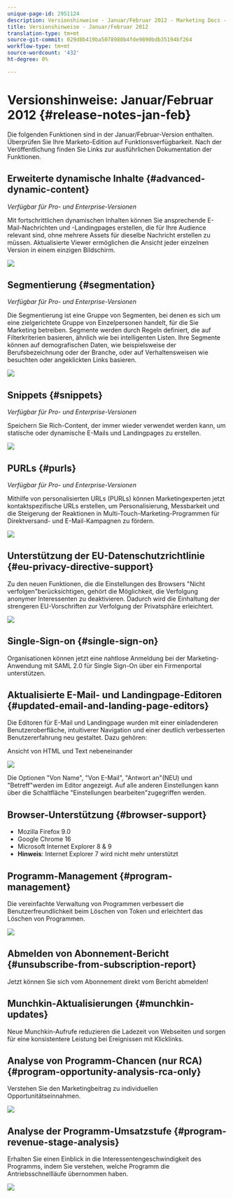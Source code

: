 ```yaml
---
unique-page-id: 2951124
description: Versionshinweise - Januar/Februar 2012 - Marketing Docs - Produktdokumentation
title: Versionshinweise - Januar/Februar 2012
translation-type: tm+mt
source-git-commit: 029d8b419ba5078980b4fde9890bdb35194bf264
workflow-type: tm+mt
source-wordcount: '432'
ht-degree: 0%

---
```



# Versionshinweise: Januar/Februar 2012 {#release-notes-jan-feb}

Die folgenden Funktionen sind in der Januar/Februar-Version enthalten. Überprüfen Sie Ihre Marketo-Edition auf Funktionsverfügbarkeit. Nach der Veröffentlichung finden Sie Links zur ausführlichen Dokumentation der Funktionen.

## Erweiterte dynamische Inhalte {#advanced-dynamic-content}

_Verfügbar für Pro- und Enterprise-Versionen_

Mit fortschrittlichen dynamischen Inhalten können Sie ansprechende E-Mail-Nachrichten und -Landingpages erstellen, die für Ihre Audience relevant sind, ohne mehrere Assets für dieselbe Nachricht erstellen zu müssen. Aktualisierte Viewer ermöglichen die Ansicht jeder einzelnen Version in einem einzigen Bildschirm.

![](assets/image2014-9-23-9-3a50-3a27.png)

## Segmentierung {#segmentation}

_Verfügbar für Pro- und Enterprise-Versionen_

Die Segmentierung ist eine Gruppe von Segmenten, bei denen es sich um eine zielgerichtete Gruppe von Einzelpersonen handelt, für die Sie Marketing betreiben. Segmente werden durch Regeln definiert, die auf Filterkriterien basieren, ähnlich wie bei intelligenten Listen. Ihre Segmente können auf demografischen Daten, wie beispielsweise der Berufsbezeichnung oder der Branche, oder auf Verhaltensweisen wie besuchten oder angeklickten Links basieren.

![](assets/image2014-9-23-9-3a50-3a42.png)

## Snippets {#snippets}

_Verfügbar für Pro- und Enterprise-Versionen_

Speichern Sie Rich-Content, der immer wieder verwendet werden kann, um statische oder dynamische E-Mails und Landingpages zu erstellen.

![](assets/image2014-9-23-9-3a50-3a58.png)

## PURLs {#purls}

_Verfügbar für Pro- und Enterprise-Versionen_

Mithilfe von personalisierten URLs (PURLs) können Marketingexperten jetzt kontaktspezifische URLs erstellen, um Personalisierung, Messbarkeit und die Steigerung der Reaktionen in Multi-Touch-Marketing-Programmen für Direktversand- und E-Mail-Kampagnen zu fördern.

![](assets/image2014-9-23-9-3a51-3a11.png)

## Unterstützung der EU-Datenschutzrichtlinie {#eu-privacy-directive-support}

Zu den neuen Funktionen, die die Einstellungen des Browsers &quot;Nicht verfolgen&quot;berücksichtigen, gehört die Möglichkeit, die Verfolgung anonymer Interessenten zu deaktivieren. Dadurch wird die Einhaltung der strengeren EU-Vorschriften zur Verfolgung der Privatsphäre erleichtert.

![](assets/image2014-9-23-9-3a51-3a32.png)

## Single-Sign-on {#single-sign-on}

Organisationen können jetzt eine nahtlose Anmeldung bei der Marketing-Anwendung mit SAML 2.0 für Single Sign-On über ein Firmenportal unterstützen.

## Aktualisierte E-Mail- und Landingpage-Editoren {#updated-email-and-landing-page-editors}

Die Editoren für E-Mail und Landingpage wurden mit einer einladenderen Benutzeroberfläche, intuitiverer Navigation und einer deutlich verbesserten Benutzererfahrung neu gestaltet. Dazu gehören:

Ansicht von HTML und Text nebeneinander

![](assets/image2014-9-23-9-3a51-3a54.png)

Die Optionen &quot;Von Name&quot;, &quot;Von E-Mail&quot;, &quot;Antwort an&quot;(NEU) und &quot;Betreff&quot;werden im Editor angezeigt. Auf alle anderen Einstellungen kann über die Schaltfläche &quot;Einstellungen bearbeiten&quot;zugegriffen werden.

## Browser-Unterstützung {#browser-support}

* Mozilla Firefox 9.0
* Google Chrome 16
* Microsoft Internet Explorer 8 &amp; 9
* **Hinweis**: Internet Explorer 7 wird nicht mehr unterstützt

## Programm-Management {#program-management}

Die vereinfachte Verwaltung von Programmen verbessert die Benutzerfreundlichkeit beim Löschen von Token und erleichtert das Löschen von Programmen.

![](assets/image2014-9-23-9-3a52-3a11.png)

## Abmelden von Abonnement-Bericht {#unsubscribe-from-subscription-report}

Jetzt können Sie sich vom Abonnement direkt vom Bericht abmelden!

## Munchkin-Aktualisierungen {#munchkin-updates}

Neue Munchkin-Aufrufe reduzieren die Ladezeit von Webseiten und sorgen für eine konsistentere Leistung bei Ereignissen mit Klicklinks.

## Analyse von Programm-Chancen (nur RCA) {#program-opportunity-analysis-rca-only}

Verstehen Sie den Marketingbeitrag zu individuellen Opportunitätseinnahmen.

![](assets/image2014-9-23-9-3a52-3a30.png)

## Analyse der Programm-Umsatzstufe {#program-revenue-stage-analysis}

Erhalten Sie einen Einblick in die Interessentengeschwindigkeit des Programms, indem Sie verstehen, welche Programm die Antriebsschnellläufe übernommen haben.

![](assets/image2014-9-23-9-3a52-3a47.png)
